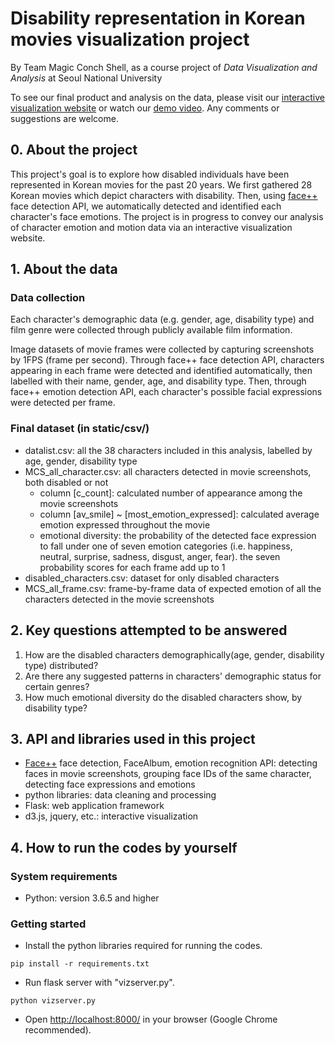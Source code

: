 
# Disability representation in Korean movies visualization project

By Team Magic Conch Shell, as a course project of *Data Visualization and Analysis* at Seoul National University

To see our final product and analysis on the data, please visit our [interactive visualization website](https://disability-in-korean-movies.herokuapp.com/) or watch our [demo video](https://youtu.be/3c733rlrjjw). Any comments or suggestions are welcome.

## 0. About the project
This project's goal is to explore how disabled individuals have been represented in Korean movies for the past 20 years. We first gathered 28 Korean movies which depict characters with disability. Then, using [face++](https://www.faceplusplus.com/) face detection API, we automatically detected and identified each character's face emotions. The project is in progress to convey our analysis of character emotion and motion data via an interactive visualization website.

## 1. About the data
### Data collection
Each character's demographic data (e.g. gender, age, disability type) and film genre were collected through publicly available film information.

Image datasets of movie frames were collected by capturing screenshots by 1FPS (frame per second). Through face++ face detection API, characters appearing in each frame were detected and identified automatically, then labelled with their name, gender, age, and disability type. Then, through face++ emotion detection API, each character's possible facial expressions were detected per frame.

### Final dataset (in static/csv/)
- datalist.csv: all the 38 characters included in this analysis, labelled by age, gender, disability type
- MCS_all_character.csv: all characters detected in movie screenshots, both disabled or not
	- column [c_count]: calculated number of appearance among the movie screenshots
	- column [av_smile] ~ [most_emotion_expressed]: calculated average emotion expressed throughout the movie
	- emotional diversity: the probability of the detected face expression to fall under one of seven emotion categories (i.e. happiness, neutral, surprise, sadness, disgust, anger, fear). the seven probability scores for each frame add up to 1
- disabled_characters.csv: dataset for only disabled characters
- MCS_all_frame.csv: frame-by-frame data of expected emotion of all the characters detected in the movie screenshots


## 2. Key questions attempted to be answered

 1. How are the disabled characters demographically(age, gender, disability type) distributed?
 2. Are there any suggested patterns in characters' demographic status for certain genres?
 3. How much emotional diversity do the disabled characters show, by disability type?

## 3. API and libraries used in this project
- [Face++](https://www.faceplusplus.com/) face detection, FaceAlbum, emotion recognition API: detecting faces in movie screenshots, grouping face IDs of the same character, detecting face expressions and emotions
- python libraries: data cleaning and processing
- Flask: web application framework
- d3.js, jquery, etc.: interactive visualization

## 4. How to run the codes by yourself
### System requirements
- Python: version 3.6.5 and higher

### Getting started
- Install the python libraries required for running the codes.
```
pip install -r requirements.txt
```
- Run flask server with "vizserver.py".
```
python vizserver.py
```
- Open [http://localhost:8000/](http://localhost:8000/) in your browser (Google Chrome recommended).
